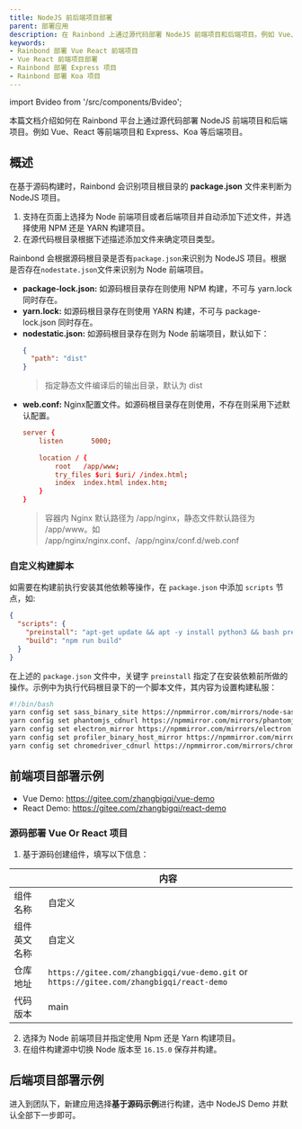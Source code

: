 ```yaml
---
title: NodeJS 前后端项目部署
parent: 部署应用
description: 在 Rainbond 上通过源代码部署 NodeJS 前端项目和后端项目。例如 Vue、React 等前端项目和 Express、Koa 等后端项目。
keywords:
- Rainbond 部署 Vue React 前端项目
- Vue React 前端项目部署
- Rainbond 部署 Express 项目
- Rainbond 部署 Koa 项目
---
```


import Bvideo from '/src/components/Bvideo';

<Bvideo src="//player.bilibili.com/player.html?aid=820892498&bvid=BV1334y1f76U&cid=983036584&page=4" />


本篇文档介绍如何在 Rainbond 平台上通过源代码部署 NodeJS 前端项目和后端项目。例如 Vue、React 等前端项目和 Express、Koa 等后端项目。

## 概述

在基于源码构建时，Rainbond 会识别项目根目录的 **package.json** 文件来判断为 NodeJS 项目。
1. 支持在页面上选择为 Node 前端项目或者后端项目并自动添加下述文件，并选择使用 NPM 还是 YARN 构建项目。
2. 在源代码根目录根据下述描述添加文件来确定项目类型。

Rainbond 会根据源码根目录是否有`package.json`来识别为 NodeJS 项目。根据是否存在`nodestate.json`文件来识别为 Node 前端项目。

- **package-lock.json:** 如源码根目录存在则使用 NPM 构建，不可与 yarn.lock 同时存在。
- **yarn.lock:** 如源码根目录存在则使用 YARN 构建，不可与 package-lock.json 同时存在。
- **nodestatic.json:** 如源码根目录存在则为 Node 前端项目，默认如下：
  ```json
  {
    "path": "dist"
  }
  ```
  > 指定静态文件编译后的输出目录，默认为 dist
- **web.conf:** Nginx配置文件。如源码根目录存在则使用，不存在则采用下述默认配置。
  ```conf
  server {
      listen       5000;
      
      location / {
          root   /app/www;
          try_files $uri $uri/ /index.html;
          index  index.html index.htm;
      }
  }
  ```
  > 容器内 Nginx 默认路径为 /app/nginx，静态文件默认路径为 /app/www。如 /app/nginx/nginx.conf、/app/nginx/conf.d/web.conf

### 自定义构建脚本

如需要在构建前执行安装其他依赖等操作，在 `package.json` 中添加 `scripts` 节点，如:

```json
{
  "scripts": {
    "preinstall": "apt-get update && apt -y install python3 && bash preinstall.sh",
    "build": "npm run build"
  }
}
```

在上述的 `package.json` 文件中，关键字 `preinstall` 指定了在安装依赖前所做的操作。示例中为执行代码根目录下的一个脚本文件，其内容为设置构建私服：

```bash
#!/bin/bash
yarn config set sass_binary_site https://npmmirror.com/mirrors/node-sass --global
yarn config set phantomjs_cdnurl https://npmmirror.com/mirrors/phantomjs --global
yarn config set electron_mirror https://npmmirror.com/mirrors/electron --global
yarn config set profiler_binary_host_mirror https://npmmirror.com/mirrors/node-inspector --global
yarn config set chromedriver_cdnurl https://npmmirror.com/mirrors/chromedriver --global
```

## 前端项目部署示例

* Vue Demo: https://gitee.com/zhangbigqi/vue-demo
* React Demo: https://gitee.com/zhangbigqi/react-demo

### 源码部署 Vue Or React 项目

1. 基于源码创建组件，填写以下信息：

|              | 内容                                 |
| ------------ | ------------------------------------ |
| 组件名称     | 自定义                               |
| 组件英文名称 | 自定义                               |
| 仓库地址     | `https://gitee.com/zhangbigqi/vue-demo.git` or `https://gitee.com/zhangbigqi/react-demo` |
| 代码版本     | main                    |

2. 选择为 Node 前端项目并指定使用 Npm 还是 Yarn 构建项目。
3. 在组件构建源中切换 Node 版本至 `16.15.0` 保存并构建。


## 后端项目部署示例

进入到团队下，新建应用选择**基于源码示例**进行构建，选中 NodeJS Demo 并默认全部下一步即可。
